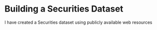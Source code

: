 # Building a Securities Dataset
I have created a Securities dataset using publicly available web resources
